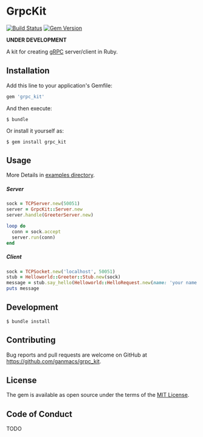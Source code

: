 # GrpcKit

[![Build Status](https://travis-ci.org/ganmacs/grpc_kit.svg?branch=master)](https://travis-ci.org/ganmacs/grpc_kit)
[![Gem Version](https://badge.fury.io/rb/grpc_kit.svg)](https://badge.fury.io/rb/grpc_kit)

__UNDER DEVELOPMENT__

A kit for creating [gRPC](https://grpc.io/) server/client in Ruby.

## Installation

Add this line to your application's Gemfile:

```ruby
gem 'grpc_kit'
```

And then execute:

```
$ bundle
```

Or install it yourself as:

```
$ gem install grpc_kit
```

## Usage

More Details in [examples directory](https://github.com/ganmacs/grpc_kit/tree/master/examples).

##### Server

```ruby
sock = TCPServer.new(50051)
server = GrpcKit::Server.new
server.handle(GreeterServer.new)

loop do
  conn = sock.accept
  server.run(conn)
end
```

##### Client

```ruby
sock = TCPSocket.new('localhost', 50051)
stub = Helloworld::Greeter::Stub.new(sock)
message = stub.say_hello(Helloworld::HelloRequest.new(name: 'your name')).message
puts message
```

## Development

```
$ bundle install
```

## Contributing

Bug reports and pull requests are welcome on GitHub at https://github.com/ganmacs/grpc_kit.

## License

The gem is available as open source under the terms of the [MIT License](https://opensource.org/licenses/MIT).

## Code of Conduct

TODO
